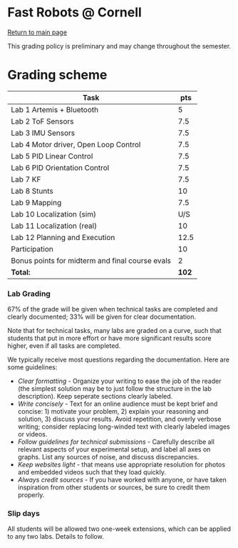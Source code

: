 # Fast Robots @ Cornell

[Return to main page](./index.md)

This grading policy is preliminary and may change throughout the semester.

# Grading scheme

| Task                                                          |   pts   |
|---------------------------------------------------------------|---------|
| Lab 1 Artemis + Bluetooth                                     |       5 |
| Lab 2 ToF Sensors                                             |     7.5 | 
| Lab 3 IMU Sensors                                             |     7.5 |  
| Lab 4 Motor driver, Open Loop Control                         |     7.5 |
| Lab 5 PID Linear Control                                      |     7.5 | 
| Lab 6 PID Orientation Control                                 |     7.5 | 
| Lab 7 KF                                                      |     7.5 | 
| Lab 8 Stunts                                                  |      10 | 
| Lab 9 Mapping                                                 |     7.5 |
| Lab 10 Localization (sim)                                     |     U/S | 
| Lab 11 Localization (real)                                    |      10 | 
| Lab 12 Planning and Execution                                 |    12.5 |  
| Participation                                                 |      10 |
| Bonus points for midterm and final course evals               |       2 |
| **Total:**                                                    | **102** |

### Lab Grading

67% of the grade will be given when technical tasks are completed and clearly documented; 33% will be given for clear documentation. 

Note that for technical tasks, many labs are graded on a curve, such that students that put in more effort or have more significant results score higher, even if all tasks are completed. 

We typically receive most questions regarding the documentation. Here are some guidelines:

* *Clear formatting* - Organize your writing to ease the job of the reader (the simplest solution may be to just follow the structure in the lab description). Keep seperate sections clearly labeled. 
* *Write concisely* - Text for an online audience must be kept brief and concise: 1) motivate your problem, 2) explain your reasoning and solution, 3) discuss your results. Avoid repetition, and overly verbose writing; consider replacing long-winded text with clearly labeled images or videos. 
* *Follow guidelines for technical submissions* - Carefully describe all relevant aspects of your experimental setup, and label all axes on graphs. List any sources of noise, and discuss discrepancies.
* *Keep websites light* - that means use appropriate resolution for photos and embedded videos such that they load quickly. 
* *Always credit sources* - If you have worked with anyone, or have taken inspiration from other students or sources, be sure to credit them properly. 


### Slip days

All students will be allowed two one-week extensions, which can be applied to any two labs. Details to follow. 
